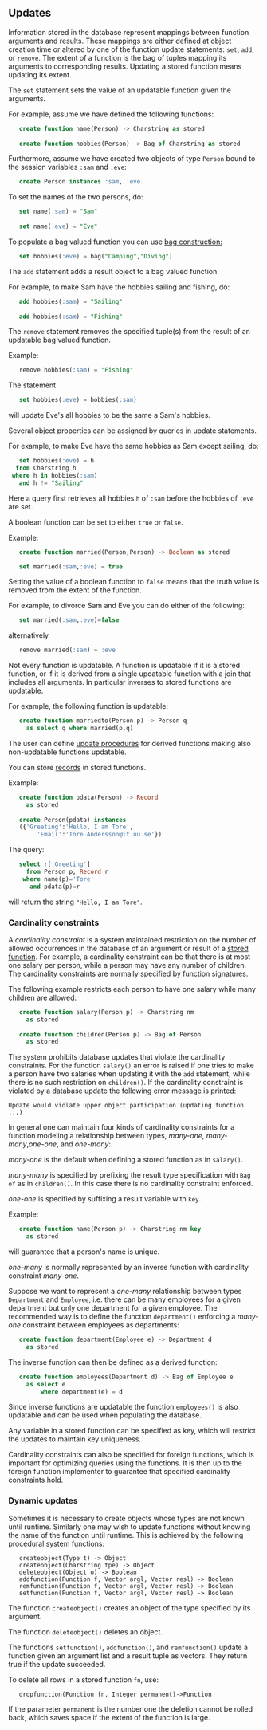 ## Updates

Information stored in the database represent mappings between function arguments and results. These mappings are either defined at object creation time or altered by one of the function update statements: `set`, `add`, or `remove`. The extent of a function is the bag of tuples mapping its arguments to corresponding results. Updating a stored function means updating its extent.

The `set` statement sets the value of an updatable function given the arguments.

For example, assume we have defined the following functions:
```sql
   create function name(Person) -> Charstring as stored
   
   create function hobbies(Person) -> Bag of Charstring as stored
```
Furthermore, assume we have created two objects of type `Person` bound to the session variables `:sam` and `:eve`:
```sql
   create Person instances :sam, :eve
```
To set the names of the two persons, do:

```sql
   set name(:sam) = "Sam"
   
   set name(:eve) = "Eve"
```

To populate a bag valued function you can use [bag construction:](/docs/md/osql/basic-constructs.md#collections)

```sql
   set hobbies(:eve) = bag("Camping","Diving")
```

The `add` statement adds a result object to a bag valued function. 

For example, to make Sam have the hobbies sailing and fishing, do:
```sql
   add hobbies(:sam) = "Sailing"
   
   add hobbies(:sam) = "Fishing"
```

The `remove` statement removes the specified tuple(s) from the result of an updatable bag valued function.

Example:
```sql
   remove hobbies(:sam) = "Fishing"
```

The statement
```sql
   set hobbies(:eve) = hobbies(:sam)
```
will update Eve's all hobbies to be the same a Sam's hobbies.

Several object properties can be assigned by queries in update statements. 

For example, to make Eve have the same hobbies as Sam except sailing,
do:
```sql
   set hobbies(:eve) = h
  from Charstring h
 where h in hobbies(:sam) 
   and h != "Sailing"
```
Here a query first retrieves all hobbies `h` of `:sam` before the hobbies of `:eve` are set.

A boolean function can be set to either `true` or `false`.

Example:
```sql
   create function married(Person,Person) -> Boolean as stored

   set married(:sam,:eve) = true
```

Setting the value of a boolean function to `false` means that the truth value is removed from the extent of the function. 

For example, to divorce Sam and Eve you can do either of the following:
```sql
   set married(:sam,:eve)=false
```
alternatively
```sql
   remove married(:sam) = :eve
```

Not every function is updatable. A function is updatable if it is a stored function, or if it is derived from a single updatable function with a join that includes all arguments. In particular inverses to stored functions are updatable.

For example, the following function is updatable:
```sql
   create function marriedto(Person p) -> Person q
     as select q where married(p,q)
```

The user can define [update procedures](/docs/md/osql/updates.md#dynamic-updates) for derived functions making also non-updatable functions updatable.

You can store [records](/docs/md/osql/basic-constructs.md#collections) in stored functions.

Example:
```sql
   create function pdata(Person) -> Record
     as stored
     
   create Person(pdata) instances 
   ({'Greeting':'Hello, I am Tore',
        'Email':'Tore.Andersson@it.uu.se'})
```
The query:
```sql
   select r['Greeting']
     from Person p, Record r
    where name(p)='Tore'
      and pdata(p)=r
```
will return the string `"Hello, I am Tore"`.

### <a name="cardinality-constraints"> Cardinality constraints

A *cardinality constraint* is a system maintained restriction on the number of allowed occurrences in the database of an argument or result of a [stored function](/docs/md/osql/defining-functions.md#stored-functions). For example, a cardinality constraint can be that there is at most one salary per person, while a person may have any number of children. The cardinality constraints are normally specified by function signatures.

The following example restricts each person to have one salary while many children are allowed:
```sql
   create function salary(Person p) -> Charstring nm
     as stored
     
   create function children(Person p) -> Bag of Person
     as stored
```

The system prohibits database updates that violate the cardinality constraints. For the function `salary()` an error is raised if one tries to make a person have two salaries when updating it with the `add` statement, while there is no such restriction on `children()`. If the cardinality constraint is violated by a database update the following error message is printed:
```
Update would violate upper object participation (updating function ...)
```

In general one can maintain four kinds of cardinality constraints for a function modeling a relationship between types, *many-one*, *many-many*,*one-one*, and *one-many*:

*many-one* is the default when defining a stored function as in `salary()`.

*many-many* is specified by prefixing the result type specification with `Bag of` as in `children()`. In this case there is no cardinality constraint enforced.

*one-one* is specified by suffixing a result variable with `key`. 

Example:
```sql
   create function name(Person p) -> Charstring nm key
     as stored
```
will guarantee that a person's name is unique.

*one-many* is normally represented by an inverse function with cardinality constraint *many-one*. 

Suppose we want to represent a *one-many* relationship between types `Department` and `Employee`, i.e. there can be many employees for a given department but only one department for a given employee. The recommended way is to define the function `department()` enforcing a *many-one* constraint between employees as departments:
```sql
   create function department(Employee e) -> Department d
     as stored
```

The inverse function can then be defined as a derived function:
```sql
   create function employees(Department d) -> Bag of Employee e
     as select e 
         where department(e) = d
```

Since inverse functions are updatable the function `employees()` is also updatable and can be used when populating the database.

Any variable in a stored function can be specified as key, which will restrict the updates to  maintain key uniqueness.

Cardinality constraints can also be specified for foreign functions, which is important for optimizing queries using the functions. It is then up to the foreign function implementer to guarantee that specified cardinality constraints hold.

### <a name="dynamic-updates"> Dynamic updates

Sometimes it is necessary to create objects whose types are not known until runtime. Similarly one may wish to update functions without knowing the name of the function until runtime. This is achieved by the following procedural system functions:

```
   createobject(Type t) -> Object
   createobject(Charstring tpe) -> Object
   deleteobject(Object o) -> Boolean
   addfunction(Function f, Vector argl, Vector resl) -> Boolean
   remfunction(Function f, Vector argl, Vector resl) -> Boolean
   setfunction(Function f, Vector argl, Vector resl) -> Boolean
```

The function `createobject()` creates an object of the type specified by its argument.

The function `deleteobject()` deletes an object.

The functions `setfunction()`, `addfunction()`, and `remfunction()` update a function given an argument list and a result tuple as vectors. They return true if the update succeeded.

To delete all rows in a stored function `fn`, use:
```
   dropfunction(Function fn, Integer permanent)->Function
```
If the parameter `permanent` is the number one the deletion cannot be rolled back, which saves space if the extent of the function is large.
